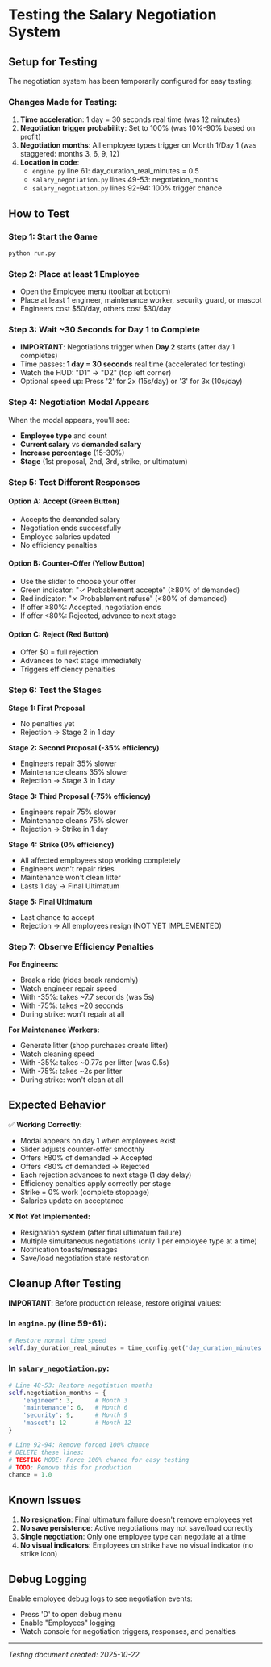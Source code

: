 # Testing the Salary Negotiation System

## Setup for Testing

The negotiation system has been temporarily configured for easy testing:

### Changes Made for Testing:
1. **Time acceleration**: 1 day = 30 seconds real time (was 12 minutes)
2. **Negotiation trigger probability**: Set to 100% (was 10%-90% based on profit)
3. **Negotiation months**: All employee types trigger on Month 1/Day 1 (was staggered: months 3, 6, 9, 12)
4. **Location in code**:
   - `engine.py` line 61: day_duration_real_minutes = 0.5
   - `salary_negotiation.py` lines 49-53: negotiation_months
   - `salary_negotiation.py` lines 92-94: 100% trigger chance

## How to Test

### Step 1: Start the Game
```bash
python run.py
```

### Step 2: Place at least 1 Employee
- Open the Employee menu (toolbar at bottom)
- Place at least 1 engineer, maintenance worker, security guard, or mascot
- Engineers cost $50/day, others cost $30/day

### Step 3: Wait ~30 Seconds for Day 1 to Complete
- **IMPORTANT**: Negotiations trigger when **Day 2** starts (after day 1 completes)
- Time passes: **1 day = 30 seconds** real time (accelerated for testing)
- Watch the HUD: "D1" → "D2" (top left corner)
- Optional speed up: Press '2' for 2x (15s/day) or '3' for 3x (10s/day)

### Step 4: Negotiation Modal Appears
When the modal appears, you'll see:
- **Employee type** and count
- **Current salary** vs **demanded salary**
- **Increase percentage** (15-30%)
- **Stage** (1st proposal, 2nd, 3rd, strike, or ultimatum)

### Step 5: Test Different Responses

#### Option A: Accept (Green Button)
- Accepts the demanded salary
- Negotiation ends successfully
- Employee salaries updated
- No efficiency penalties

#### Option B: Counter-Offer (Yellow Button)
- Use the slider to choose your offer
- Green indicator: "✓ Probablement accepté" (≥80% of demanded)
- Red indicator: "✗ Probablement refusé" (<80% of demanded)
- If offer ≥80%: Accepted, negotiation ends
- If offer <80%: Rejected, advance to next stage

#### Option C: Reject (Red Button)
- Offer $0 = full rejection
- Advances to next stage immediately
- Triggers efficiency penalties

### Step 6: Test the Stages

**Stage 1: First Proposal**
- No penalties yet
- Rejection → Stage 2 in 1 day

**Stage 2: Second Proposal (-35% efficiency)**
- Engineers repair 35% slower
- Maintenance cleans 35% slower
- Rejection → Stage 3 in 1 day

**Stage 3: Third Proposal (-75% efficiency)**
- Engineers repair 75% slower
- Maintenance cleans 75% slower
- Rejection → Strike in 1 day

**Stage 4: Strike (0% efficiency)**
- All affected employees stop working completely
- Engineers won't repair rides
- Maintenance won't clean litter
- Lasts 1 day → Final Ultimatum

**Stage 5: Final Ultimatum**
- Last chance to accept
- Rejection → All employees resign (NOT YET IMPLEMENTED)

### Step 7: Observe Efficiency Penalties

**For Engineers:**
- Break a ride (rides break randomly)
- Watch engineer repair speed
- With -35%: takes ~7.7 seconds (was 5s)
- With -75%: takes ~20 seconds
- During strike: won't repair at all

**For Maintenance Workers:**
- Generate litter (shop purchases create litter)
- Watch cleaning speed
- With -35%: takes ~0.77s per litter (was 0.5s)
- With -75%: takes ~2s per litter
- During strike: won't clean at all

## Expected Behavior

✅ **Working Correctly:**
- Modal appears on day 1 when employees exist
- Slider adjusts counter-offer smoothly
- Offers ≥80% of demanded → Accepted
- Offers <80% of demanded → Rejected
- Each rejection advances to next stage (1 day delay)
- Efficiency penalties apply correctly per stage
- Strike = 0% work (complete stoppage)
- Salaries update on acceptance

❌ **Not Yet Implemented:**
- Resignation system (after final ultimatum failure)
- Multiple simultaneous negotiations (only 1 per employee type at a time)
- Notification toasts/messages
- Save/load negotiation state restoration

## Cleanup After Testing

**IMPORTANT**: Before production release, restore original values:

### In `engine.py` (line 59-61):
```python
# Restore normal time speed
self.day_duration_real_minutes = time_config.get('day_duration_minutes', 12.0)
```

### In `salary_negotiation.py`:
```python
# Line 48-53: Restore negotiation months
self.negotiation_months = {
    'engineer': 3,      # Month 3
    'maintenance': 6,   # Month 6
    'security': 9,      # Month 9
    'mascot': 12        # Month 12
}

# Line 92-94: Remove forced 100% chance
# DELETE these lines:
# TESTING MODE: Force 100% chance for easy testing
# TODO: Remove this for production
chance = 1.0
```

## Known Issues

1. **No resignation**: Final ultimatum failure doesn't remove employees yet
2. **No save persistence**: Active negotiations may not save/load correctly
3. **Single negotiation**: Only one employee type can negotiate at a time
4. **No visual indicators**: Employees on strike have no visual indicator (no strike icon)

## Debug Logging

Enable employee debug logs to see negotiation events:
- Press 'D' to open debug menu
- Enable "Employees" logging
- Watch console for negotiation triggers, responses, and penalties

---

*Testing document created: 2025-10-22*
